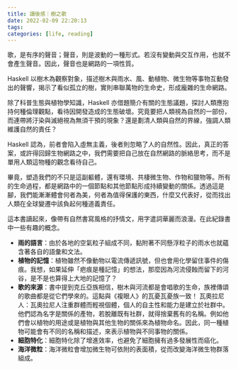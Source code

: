 ```yaml
---
title: 讀後感｜樹之歌
date: 2022-02-09 22:20:13
tags: 
categories: [life, reading]
---
```


歌，是有序的聲音；聲音，則是波動的一種形式。若沒有變動與交互作用，也就不會產生聲音。因此，聲音也是網路的一項性質。

Haskell 以樹木為觀察對象，描述樹木與雨水、風、動植物、微生物等事物互動發出的聲響，揭示了看似孤立的樹，實則串聯萬物的生命史，形成龐雜的生命網路。

<!--more-->

除了科普生態與植物學知識，Haskell 亦借題簡介有關的生態議題，探討人類應抱持何種倫理觀點，看待因開發造成的生態破壞。究竟要把人類視為自然的一部份，而連帶將汙染與滅絕視為無須干預的現象？還是劃清人類與自然的界線，強調人類維護自然的責任？

Haskell 認為，前者會陷入虛無主義，後者則忽略了人的自然性。因此，真正的答案，或許得回歸生物網路之中，我們需要把自己放在自然網路的脈絡思考，而不是單用人類這物種的觀念看待自己。

畢竟，塑造我們的不只是這副軀體，還有環境、共棲微生物、作物和獵物等。所有的生命過程，都是網路中的一個節點和其他節點形成持續變動的關係。透過這是腳，我們能漸漸體會何者為美，何者為值得保護的東西，什麼又代表好，從而找出人類在全球變遷中該負起何種道義責任。

這本書讀起來，像帶有自然書寫風格的抒情文，用字遣詞華麗而浪漫。在此紀錄書中一些有趣的概念。

- **雨的語言**：由於各地的空氣粒子組成不同，黏附著不同懸浮粒子的雨水也就蘊含著各自的語彙和文法。
- **植物的記憶**：植物雖然不像動物以電流傳遞訊號，但也會用化學留住事件的傷痕。我想，如果延伸「疤痕是種記憶」的想法，那麼因為河流侵蝕而留下的河谷，是不是也算得上大地的記憶了？
- **歌的來源**：書中提到克丘亞族相信，樹木與河流都是會唱歌的生命，族裡傳頌的歌曲都是從它們學來的。這點與《複眼人》的瓦憂瓦憂族一致！
瓦奧拉尼人：瓦奧拉尼人注重群體而輕視個體，個人的自主性和能力是建立於社群中。他們認為名字是關係的產物，若脫離既有社群，就得捨棄舊有的名稱。例如他們會以植物的用途或是植物與其他生物的關係來為植物命名。因此，同一種植物可能會有不同的名稱和描述，來表示植物與不同事物的關係。
- **細胞特化**：細胞特化除了增進效率，也避免了細胞擁有過多發展性而癌化。
- **海洋微粒**：海洋微粒會增加微生物可依附的表面積，從而改變海洋微生物群落組成。



[^1]: David George Haskell. (2017) The songs of trees: stories from nature's great connectors. 台灣由商周翻譯並出版，《樹之歌：生物學家對宇宙萬物的哲學思索》。
